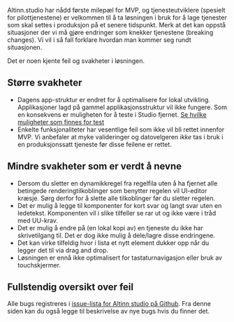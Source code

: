Altinn.studio har nådd første milepæl for MVP, og tjenesteutviklere (spesielt for pilottjenestene) er velkommen til å ta løsningen i bruk for å lage tjenester som skal settes i produksjon på et senere tidspunkt. Merk at det kan oppstå situasjoner der vi må gjøre endringer som knekker tjenestene (breaking changes). Vi vil i så fall forklare hvordan man kommer seg rundt situasjonen.

Det er noen kjente feil og svakheter i løsningen.

## Større svakheter

- Dagens app-struktur er endret for å optimalisere for lokal utvikling. Applikasjoner lagd på gammel applikasjonsstruktur vil ikke fungere. Som en konsekvens er muligheten for å teste i Studio fjernet. [Se hvilke muligheter som finnes for test](https://altinn.github.io/docs/altinn-studio/testing/)
- Enkelte funksjonaliteter har vesentlige feil som ikke vil bli rettet innenfor MVP. Vi anbefaler at myke valideringer og datovelgeren *ikke* tas i bruk i en produksjonssatt tjeneste før disse feilene er rettet.

## Mindre svakheter som er verdt å nevne

- Dersom du sletter en dynamikkregel fra regelfila uten å ha fjernet alle betingede renderingtilkoblinger som benytter regelen vil UI-editor kræsje. Sørg derfor for å slette alle tilkoblinger før du sletter regelen.
- Det er mulig å legge til komponenter for kort svar og langt svar uten en ledetekst. Komponenten vil i slike tilfeller se rar ut og ikke være i tråd med UU-krav.
- Det er mulig å endre på (en lokal kopi av) en tjeneste du ikke har skrivetilgang til. Det er dog ikke mulig å dele/lagre disse endringene.
- Det kan virke tilfeldig hvor i lista et nytt element dukker opp når du legger det til via drag and drop.
- Løsningen er ennå ikke optimalisert for tastaturnavigasjon eller bruk av touchskjermer.

## Fullstendig oversikt over feil

Alle bugs registreres i [issue-lista for Altinn studio på Github](https://github.com/Altinn/altinn-studio/issues?q=is%3Aopen+is%3Aissue+label%3Abug). Fra denne siden kan du også legge til beskrivelse av nye bugs hvis du finner det.

